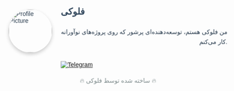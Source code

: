 <div style="display: flex; align-items: center; font-family: 'Arial', sans-serif; color: #2c3e50;">
  <!-- Profile Picture -->
  <div style="flex: 0 0 auto; margin-right: 20px;">
    <img src="https://raw.githubusercontent.com/FLOKI000/FLOKI000/refs/heads/main/FLOKI333/PNG.png" alt="Profile Picture" width="100" style="border-radius: 50%; box-shadow: 0 4px 8px rgba(0, 0, 0, 0.2); transition: transform 0.3s ease-in-out;" onmouseover="this.style.transform='scale(1.1)'" onmouseout="this.style.transform='scale(1)'">
  </div>
  
  <!-- Text Content -->
  <div style="flex: 1; display: flex; flex-direction: column; justify-content: center;">
    <div style="display: flex; align-items: center;">
      <h1 style="font-size: 1.5em; color: #34495e;">فلوکی</h1>
    </div>
    <p style="font-size: 1em; color: #2c3e50; line-height: 1.6; max-width: 400px; text-align: right; margin-top: 10px;">
      من فلوکی هستم، توسعه‌دهنده‌ای پرشور که روی پروژه‌های نوآورانه کار می‌کنم.
    </p>
    <!-- Telegram Button with Custom ID -->
    <div style="margin-top: 20px;">
      <a href="https://t.me/FLOKI000" target="_blank">
        <img src="https://img.shields.io/badge/Telegram-FLOKI000-1A8FCA?style=for-the-badge&logo=telegram&logoColor=white" alt="Telegram" style="transition: transform 0.3s ease-in-out;" onmouseover="this.style.transform='scale(1.1)'" onmouseout="this.style.transform='scale(1)'">
      </a>
    </div>
  </div>
</div>

<footer style="margin-top: 20px; text-align: center; color: #7f8c8d;">
  <p>🔥 ساخته شده توسط فلوکی 🔥</p>
</footer>